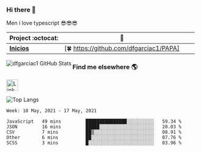 ### Hi there 👋

Men i love typescript 😎😎😎 

|      Project :octocat:   |      :star2:   |  |  |
|-------------|-------------------|---|---|
| [**Inicios**](https://github.com/vinitshahdeo/PortScanner) | [:four_leaf_clover: https://github.com/dfgarciac1/PAPA]

<img align="left" alt="dfgarciac1 GitHub Stats" src="https://github-readme-stats.vercel.app/api?username=dfgarciac1&show_icons=true&theme=prussian&include_all_commits=true&hide_border=true&count_private=true">

### Find me elsewhere 🌎

<a href="https://www.linkedin.com/in/david-felipe-garcia-contreras/" target="_blank"><img src="https://iconsplace.com/wp-content/uploads/_icons/ffffff/256/png/linkedin-icon-18-256.png" alt="LinkedIn" width="30"></a>


![Top Langs](https://github-readme-stats.vercel.app/api/top-langs/?username=dfgarciac1&langs_count=10&show_icons=true&theme=prussian&layout=compact&hide_border=true&count_private=true)


<!--START_SECTION:waka-->
```text
Week: 10 May, 2021 - 17 May, 2021

JavaScript   49 mins         ███████████████░░░░░░░░░░   59.34 % 
JSON         16 mins         █████░░░░░░░░░░░░░░░░░░░░   20.03 % 
CSV          7 mins          ██▒░░░░░░░░░░░░░░░░░░░░░░   08.91 % 
Other        6 mins          ██░░░░░░░░░░░░░░░░░░░░░░░   07.76 % 
SCSS         3 mins          █░░░░░░░░░░░░░░░░░░░░░░░░   03.96 % 
```
<!--END_SECTION:waka-->
